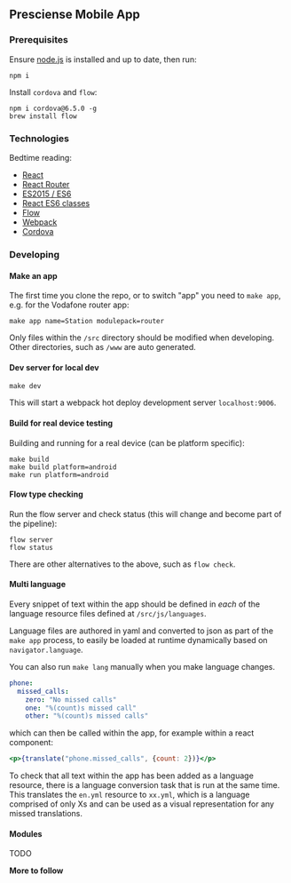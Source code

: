 ## Presciense Mobile App

### Prerequisites

Ensure [node.js](http://nodejs.org/download/) is installed and up to date, then run:

    npm i

Install `cordova` and `flow`:

    npm i cordova@6.5.0 -g
    brew install flow

### Technologies

Bedtime reading:

- [React](http://facebook.github.io/react/docs/getting-started.html)
- [React Router](https://github.com/rackt/react-router/tree/latest/docs)
- [ES2015 / ES6](http://babeljs.io/docs/learn-es2015/)
- [React ES6 classes](https://facebook.github.io/react/blog/2015/01/27/react-v0.13.0-beta-1.html#es6-classes)
- [Flow](http://flowtype.org/)
- [Webpack](https://webpack.github.io/)
- [Cordova](https://cordova.apache.org/)

### Developing

#### Make an app

The first time you clone the repo, or to switch "app" you need to `make app`, e.g. for the Vodafone router app:

    make app name=Station modulepack=router

Only files within the `/src` directory should be modified when developing. Other directories, such as `/www` are auto generated.

#### Dev server for local dev

    make dev

This will start a webpack hot deploy development server `localhost:9006`.

#### Build for real device testing

Building and running for a real device (can be platform specific):

    make build
    make build platform=android
    make run platform=android

#### Flow type checking

Run the flow server and check status (this will change and become part of the pipeline):

    flow server
    flow status

There are other alternatives to the above, such as `flow check`.

#### Multi language

Every snippet of text within the app should be defined in *each* of the language resource files defined at `/src/js/languages`.

Language files are authored in yaml and converted to json as part of the `make app` process, to easily be loaded at runtime dynamically based on `navigator.language`.

You can also run `make lang` manually when you make language changes.

```yaml
phone:
  missed_calls:
    zero: "No missed calls"
    one: "%(count)s missed call"
    other: "%(count)s missed calls"
```

which can then be called within the app, for example within a react component:

```jsx
<p>{translate("phone.missed_calls", {count: 2})}</p>
```

To check that all text within the app has been added as a language resource, there is a language conversion task that is run at the same time. This translates the `en.yml` resource to `xx.yml`, which is a language comprised of only Xs and can be used as a visual representation for any missed translations.

#### Modules

TODO

**More to follow**

